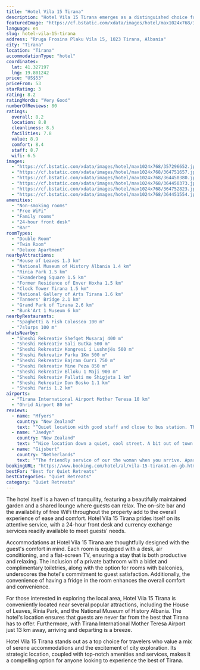 ```yaml
---
title: "Hotel Vila 15 Tirana"
description: "Hotel Vila 15 Tirana emerges as a distinguished choice for travelers seeking a blend of comfort and convenience in Albania's vibrant capital."
featuredImage: "https://cf.bstatic.com/xdata/images/hotel/max1024x768/357296652.jpg?k=a64a164397fa9b49ae455024b40ddabdac832bd3800beb46a4e393a8e9b96421&o=&hp=1"
language: en
slug: hotel-vila-15-tirana
address: "Rruga Frosina Plaku Vila 15, 1023 Tirana, Albania"
city: "Tirana"
location: "Tirana"
accommodationType: "hotel"
coordinates:
  lat: 41.327197
  lng: 19.801242
price: "US$53"
priceFrom: 53
starRating: 3
rating: 8.2
ratingWords: "Very Good"
numberOfReviews: 80
ratings:
  overall: 8.2
  location: 8.8
  cleanliness: 8.5
  facilities: 7.8
  value: 8.9
  comfort: 8.4
  staff: 8.7
  wifi: 6.5
images:
  - "https://cf.bstatic.com/xdata/images/hotel/max1024x768/357296652.jpg?k=a64a164397fa9b49ae455024b40ddabdac832bd3800beb46a4e393a8e9b96421&o=&hp=1"
  - "https://cf.bstatic.com/xdata/images/hotel/max1024x768/364751657.jpg?k=600d492e701793c959f99710b5a602e9d407bc2c0096b0afd1ae1d2a9af1098e&o=&hp=1"
  - "https://cf.bstatic.com/xdata/images/hotel/max1024x768/364450380.jpg?k=1f7aff8f0e4f194f8657923116784e5deb30d05718f024a482e4f13398de7ccc&o=&hp=1"
  - "https://cf.bstatic.com/xdata/images/hotel/max1024x768/364450373.jpg?k=4f9129a956af48ddc19106e2692b39fde608129e548f3681bc95a9ae373232a1&o=&hp=1"
  - "https://cf.bstatic.com/xdata/images/hotel/max1024x768/364752823.jpg?k=2a3c21de9c72a83e389b1dd9ae8e3a6a2c2703c3508a0d16d8e18141111e05bd&o=&hp=1"
  - "https://cf.bstatic.com/xdata/images/hotel/max1024x768/364451554.jpg?k=1a2151d923cd341405eac15eab05f71d0b0a7d13694049ac14fd5e80579575f2&o=&hp=1"
amenities:
  - "Non-smoking rooms"
  - "Free WiFi"
  - "Family rooms"
  - "24-hour front desk"
  - "Bar"
roomTypes:
  - "Double Room"
  - "Twin Room"
  - "Deluxe Apartment"
nearbyAttractions:
  - "House of Leaves 1.3 km"
  - "National Museum of History Albania 1.4 km"
  - "Rinia Park 1.5 km"
  - "Skanderbeg Square 1.5 km"
  - "Former Residence of Enver Hoxha 1.5 km"
  - "Clock Tower Tirana 1.5 km"
  - "National Gallery of Arts Tirana 1.6 km"
  - "Tanners' Bridge 2.1 km"
  - "Grand Park of Tirana 2.6 km"
  - "Bunk'Art 1 Museum 6 km"
nearbyRestaurants:
  - "Spaghetti & Fish Colosseo 100 m"
  - "7slurps 100 m"
whatsNearby:
  - "Sheshi Rekreativ Shefqet Musaraj 400 m"
  - "Sheshi Rekreativ Sali Butka 500 m"
  - "Sheshi Rekreativ Kongresi i Lushnjës 500 m"
  - "Sheshi Rekreativ Parku 1Km 500 m"
  - "Sheshi Rekreativ Bajram Curri 750 m"
  - "Sheshi Rekreativ Mine Peza 850 m"
  - "Sheshi Rekreativ Blloku 1 Maji 900 m"
  - "Sheshi Rekreativ Pallati me Shigjeta 1 km"
  - "Sheshi Rekreativ Don Bosko 1.1 km"
  - "Sheshi Paris 1.2 km"
airports:
  - "Tirana International Airport Mother Teresa 10 km"
  - "Ohrid Airport 80 km"
reviews:
  - name: "Mfyers"
    country: "New Zealand"
    text: "“Quiet location with good staff and close to bus station. The room was a good size and comfortable.”"
  - name: "Jaedyn"
    country: "New Zealand"
    text: "“Nice location down a quiet, cool street. A bit out of town but it’s a great escape from the busy city centre. The staff were lovely and helped us with every request. Air con worked well and the bathroom was excellent. Big rooms and comfortable bed.”"
  - name: "Gijsbert"
    country: "Netherlands"
    text: "“The friendly service of our the woman when you arrive. Apart from that its the apartment was worth the money and super clean.”"
bookingURL: "https://www.booking.com/hotel/al/vila-15-tirana1.en-gb.html?aid=8035640"
bestFor: "Best for Quiet Retreats"
bestCategories: "Quiet Retreats"
category: "Quiet Retreats"
---
```


The hotel itself is a haven of tranquility, featuring a beautifully maintained garden and a shared lounge where guests can relax. The on-site bar and the availability of free WiFi throughout the property add to the overall experience of ease and comfort. Hotel Vila 15 Tirana prides itself on its attentive service, with a 24-hour front desk and currency exchange services readily available to meet guests' needs.

Accommodations at Hotel Vila 15 Tirana are thoughtfully designed with the guest's comfort in mind. Each room is equipped with a desk, air conditioning, and a flat-screen TV, ensuring a stay that is both productive and relaxing. The inclusion of a private bathroom with a bidet and complimentary toiletries, along with the option for rooms with balconies, underscores the hotel's commitment to guest satisfaction. Additionally, the convenience of having a fridge in the room enhances the overall comfort and convenience.

For those interested in exploring the local area, Hotel Vila 15 Tirana is conveniently located near several popular attractions, including the House of Leaves, Rinia Park, and the National Museum of History Albania. The hotel's location ensures that guests are never far from the best that Tirana has to offer. Furthermore, with Tirana International Mother Teresa Airport just 13 km away, arriving and departing is a breeze.

Hotel Vila 15 Tirana stands out as a top choice for travelers who value a mix of serene accommodations and the excitement of city exploration. Its strategic location, coupled with top-notch amenities and services, makes it a compelling option for anyone looking to experience the best of Tirana.